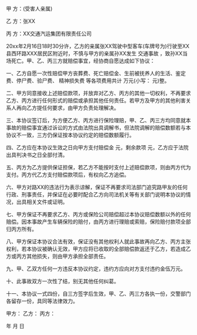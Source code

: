 
 


甲 方：(受害人亲属)


乙 方：张XX


丙 方：XX交通汽运集团有限责任公司


20xx年2月16日18时30分许，乙方的亲属张XX驾驶中型客车(车牌号为)行驶至XX县西环路XXX居民区附近时，不慎与甲方的亲属孙XX发生
交通事故
，致孙XX当场死亡。甲、乙、丙三方就赔偿事宜，经协商自愿达成如下协议：


一、乙方自愿一次性赔偿甲方丧葬费、死亡赔偿金、生前被抚养人的生活、鉴定费、停尸费、验尸费、
精神损失费
等各项费用共计 万元(小写： 元)整。


二、甲方同意接收上述赔偿款项，并放弃对乙方、丙方的其他一切权利，不再要求乙方、丙方进行任何形式的赔偿或承担其他任何责任。若甲方及甲方的其他利害关系人再向乙方提任何要求，由甲方负责处理解决。


三、本协议签订后，为方便乙方、丙方进行保险理赔，甲、乙、丙三方均同意就本事故的赔偿事宜通过诉讼的方式由法院出具调解书，但法院调解的赔偿数额若与本协议不一致，三方仍保证按本协议约定的赔偿数额履行。


四、乙方应在本协议生效之日向甲方支付赔偿金 元，剩余款项 元，乙方应于法院出具判决书之日全部付清。


五、丙方为乙方提供保证担保，若乙方不能按时支付上述赔偿款项，则由丙方代为支付。丙方代乙方支付赔偿款项后，有权向乙方追偿。


六、甲方对路XX的违法行为表示谅解，保证不再要求司法部门追究路甲友的任何行政、刑事责任，并保证在必要时配合乙方向司法机关等有关部门说明本协议的情况，出具相关文件或证明。


七、甲方保证不再要求乙方、丙方或保险公司赔偿超过本协议赔偿数额以外的任何赔偿。因本事故产生车辆保险的赔付，由丙方进行理赔或索赔，保险赔付款项全部归丙方所有。


八、甲方保证本协议合法有效，保证没有其他权利人就此事故再向乙方、丙方主张权利，若本协议被确认无效，甲方应将已收取的全部赔偿款返还于乙方，若造成乙方或丙方其他损失，则由甲方承担全部责任。


九、甲、乙双方任何一方违反本协议约定，违约方应向对方支付违约金伍万元。


十、此事故双方一次性了结，别无其他任何纠葛。


十一、本协议一式四份，自三方签字后生效，甲、乙、丙三方各执一份，交警部门各留存一份，具同等法律效力。


甲方： 乙方： 丙方：


年 月 日
 


 

 
 
 
 
 
  


  
 

  


  


  
 
 
 
 

